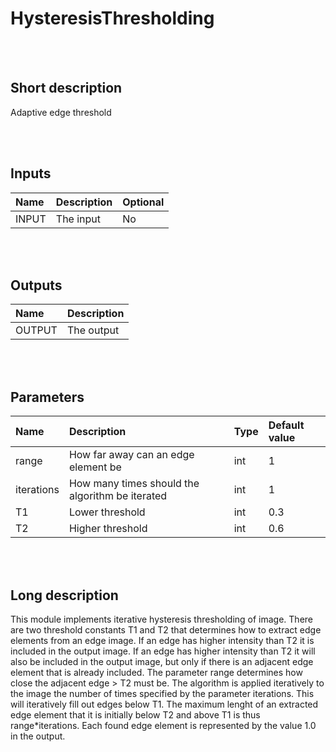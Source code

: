 # HysteresisThresholding


<br><br>
## Short description

Adaptive edge threshold

<br><br>

## Inputs

|Name|Description|Optional|
|:----|:-----------|:-------|
|INPUT|The  input|No|

<br><br>

## Outputs

|Name|Description|
|:----|:-----------|
|OUTPUT|The output|

<br><br>

## Parameters

|Name|Description|Type|Default value|
|:----|:-----------|:----|:-------------|
|range|How far away can an edge element be|int|1|
|iterations|How many times should the algorithm be iterated|int|1|
|T1|Lower threshold|int|0.3|
|T2|Higher threshold|int|0.6|

<br><br>
## Long description
This module implements iterative hysteresis thresholding of image. There are two threshold
        constants T1 and T2 that determines how to extract edge elements from an edge image. If an
        edge has higher intensity than T2 it is included in the output image. If an edge has higher
        intensity than T2 it will also be included in the output image, but only if there is an
        adjacent edge element that is already included. The parameter range determines how close
        the adjacent edge > T2 must be. The algorithm is applied iteratively to the image the number
        of times specified by the parameter iterations. This will iteratively fill out edges below T1.
        The maximum lenght of an extracted edge element that it is initially below T2 and above T1 is
        thus range*iterations. Each found edge element is represented by the value 1.0 in the output.